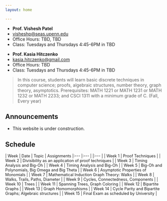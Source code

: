 ```yaml
---
layout: home

---
```

<div class="wrapper" markdown="0"><div class="footer-col-wrapper">
<div class="footer-col two-col-1">
    <ul class="contact-list">
        <li><b>Prof. Vishesh Patel</b></li>
        <li><a href="mailto:visheshp@seas.upenn.edu">visheshp@seas.upenn.edu</a></li>
        <li>Office Hours: TBD, TBD</li>
        <li>Class: Tuesdays and Thursdays 4:45-6PM in TBD</li>
    </ul>
</div>
<div class="footer-col two-col-2">
    <ul class="contact-list">
        <li><b>Prof. Kasia Hitczenko</b></li>
        <li><a href="mailto:kasia.hitczenko@gmail.com">kasia.hitczenko@gmail.com</a></li>
        <li>Office Hours: TBD</li>
        <li>Class: Tuesdays and Thursdays 4:45-6PM in TBD</li>
    </ul>
    </div>
</div></div>


> In this course, students will learn basic discrete techniques in computer science; proofs, algebraic structures, number theory, graph theory, asymptotics. Prerequisites: MATH 1221 or MATH 1231 or MATH 1232 or MATH 2233; and CSCI 1311 with a minimum grade of C. (Fall, Every year)


## Announcements ##
- This website is under construction.

## Schedule  ##

<div style="font-size:90%">

| Week | Date | Topic | Assignments
|:---  |:--- | |:--- |
| Week 1 | Proof Techniques | 
| Week 2 | Divisibility as an application of proof techniques |
| Week 3 | Timing Analysis and Big-Oh |
| Week 4 | Timing Analysis and Big-Oh |
| Week 5 | Big-Oh and Polynomials, Big Omega and Big Theta |
| Week 6 | Asymptotic Properties of Monomials |
| Week 7 | Mathematical Induction Graph Theory: Walks |
| Week 8 | Walks, Trails, Paths, Diameter |
| Week 9 | Cycles, Connectedness, Components |
| Week 10 | Trees |
| Week 11 | Spanning Trees, Graph Coloring |
| Week 12 | Bipartite Graphs |
| Week 13 | Graph Homomorphisms |
| Week 14 | Cycle Parity and Bipartite Graphs; Algebraic structures |
| Week 15 | Final Exam as scheduled by University |

</div>
